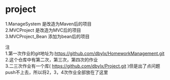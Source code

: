 # project
1.ManageSystem 是改造为Maven后的项目  
2.MVCProject 是改造为MVC后的项目   
3.MVCProject_Bean 添加为bean后的项目  

注  
1.第一次作业的git地址为:https://github.com/dbylx/HomeworkManagement.git  
2.这个仓库中有第二次，第三次，第四次的作业  
3.二三次作业有一个库( https://github.com/dbylx/Project.git )但是出了点问题push不上去，所以将2，3，4次作业全部放在了这里  
